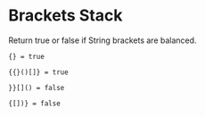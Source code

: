 Brackets Stack
==============

Return true or false if String brackets are balanced.  

``{} = true``

``{{}()[]} = true``

``}}[]() = false``

``{[])} = false``
